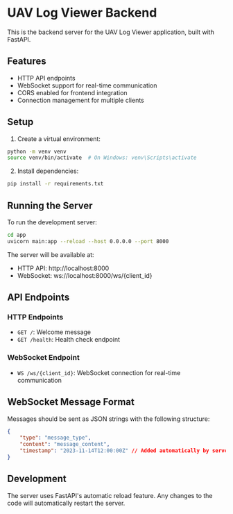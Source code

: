 # UAV Log Viewer Backend

This is the backend server for the UAV Log Viewer application, built with FastAPI.

## Features

-   HTTP API endpoints
-   WebSocket support for real-time communication
-   CORS enabled for frontend integration
-   Connection management for multiple clients

## Setup

1. Create a virtual environment:

```bash
python -m venv venv
source venv/bin/activate  # On Windows: venv\Scripts\activate
```

2. Install dependencies:

```bash
pip install -r requirements.txt
```

## Running the Server

To run the development server:

```bash
cd app
uvicorn main:app --reload --host 0.0.0.0 --port 8000
```

The server will be available at:

-   HTTP API: http://localhost:8000
-   WebSocket: ws://localhost:8000/ws/{client_id}

## API Endpoints

### HTTP Endpoints

-   `GET /`: Welcome message
-   `GET /health`: Health check endpoint

### WebSocket Endpoint

-   `WS /ws/{client_id}`: WebSocket connection for real-time communication

## WebSocket Message Format

Messages should be sent as JSON strings with the following structure:

```json
{
    "type": "message_type",
    "content": "message_content",
    "timestamp": "2023-11-14T12:00:00Z" // Added automatically by server
}
```

## Development

The server uses FastAPI's automatic reload feature. Any changes to the code will automatically restart the server.
